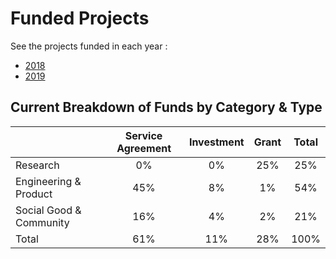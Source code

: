 # Funded Projects

See the projects funded in each year :

- [2018](2018.md)
- [2019](2019.md)

## Current Breakdown of Funds by Category & Type

|         | Service Agreement   | Investment  | Grant |  Total |
|:--------|:-------------------:|:-----------:|:-----:|:------:|
| Research|         0%          |      0%     | 25% | 25% |
| Engineering & Product      | 45%  | 8% | 1% | 54% |
| Social Good & Community | 16% | 4% | 2% | 21% | 
| Total | 61% | 11% | 28% | 100% | 
